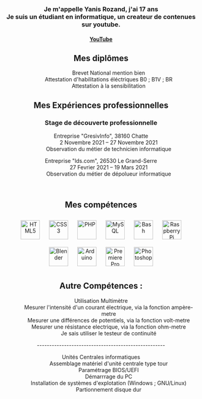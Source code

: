   <!-- Hi there! Feel free to make this your own but don't use my data -->
<div align="center">  
<h3>Je m'appelle Yanis Rozand, j'ai 17 ans<br>Je suis un étudiant en informatique, un createur de contenues sur youtube.</h3>

<h4><a href="https://bit.ly/2TV0RIg">YouTube</a></h4>

## Mes diplômes 
  <dl>
    <dd>Brevet National mention bien</dd>
    <dd>Attestation d'habilitations éléctriques B0 ; B1V ; BR</dd>
    <dd>Attestation à la sensibilitation</dd>
   </dl>

## Mes Expériences professionnelles
  ### Stage de découverte professionnelle
  <dl>
    <dt>Entreprise "GresivInfo", 38160 Chatte</dt>
    <dd>2 Novembre 2021 – 27 Novembre 2021</dd>
    <dd>Observation du métier de technicien informatique</dd>
  </dl>
  
  <dl>
    <dt>Entreprise "lds.com", 26530 Le Grand-Serre</dt>
    <dd>27 Fevrier 2021 – 19 Mars 2021</dd>
    <dd>Observation du métier de dépolueur informatique</dd>
  </dl>
<br/>  


## Mes compétences  
<div align="center">  
<img style="margin: 10px" src="https://profilinator.rishav.dev/skills-assets/html5-original-wordmark.svg" alt="HTML5" height="50" />  
<img style="margin: 10px" src="https://profilinator.rishav.dev/skills-assets/css3-original-wordmark.svg" alt="CSS3" height="50" />  
<img style="margin: 10px" src="https://profilinator.rishav.dev/skills-assets/php-original.svg" alt="PHP" height="50" />  
<img style="margin: 10px" src="https://profilinator.rishav.dev/skills-assets/mysql-original-wordmark.svg" alt="MySQL" height="50" />  
<img style="margin: 10px" src="https://profilinator.rishav.dev/skills-assets/gnu_bash-icon.svg" alt="Bash" height="50" />  
<img style="margin: 10px" src="https://profilinator.rishav.dev/skills-assets/raspberrypi.png" alt="Raspberry Pi" height="50" />  
<img style="margin: 10px" src="https://profilinator.rishav.dev/skills-assets/blender_community_badge_white.svg" alt="Blender" height="50" />  
<img style="margin: 10px" src="https://profilinator.rishav.dev/skills-assets/arduino.png" alt="Arduino" height="50" />  
<img style="margin: 10px" src="https://profilinator.rishav.dev/skills-assets/adobepremierepro.png" alt="Premiere Pro" height="50" />  
<img style="margin: 10px" src="https://profilinator.rishav.dev/skills-assets/photoshop-plain.svg" alt="Photoshop" height="50" />  
</div>  

## Autre Compétences :  
  
  <dl>
    <dt>Utilisation Multimètre</dt>
    <dd>Mesurer l'intensité d'un courant électrique, via la fonction ampère-metre</dd>
    <dd>Mesurer une différences de potentiels, via la fonction volt-metre</dd>
    <dd>Mesurer une résistance electrique, via la fonction ohm-metre</dd>
    <dd>Je sais utiliser le testeur de continuité</dd>
  </dl>
----------------------------------------------------
   <dl>
    <dt>Unités Centrales informatiques</dt>
    <dd>Assemblage matériel d'unité centrale type tour</dd>
    <dd>Paramétrage BIOS/UEFI</dd>
    <dd>Démarrrage du PC</dd>
    <dd>Installation de systèmes d'explotation (Windows ; GNU/Linux)</dd>
    <dd>Partionnement disque dur</dd>
   </dl>
  

<br />
